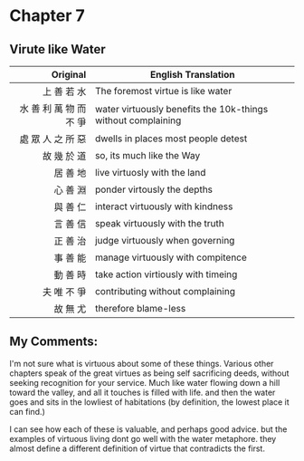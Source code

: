 # Chapter 7
## Virute like Water

| Original | English Translation |
| -: | -- |
| 上 善 若 水 | The foremost virtue is like water |
| 水 善 利 萬 物 而 不 爭 | water virtuously benefits the 10k-things without complaining |
| 處 眾 人 之 所 惡 | dwells in places most people detest |
| 故 幾 於 道 | so, its much like the Way |
| 居 善 地 | live virtuosly with the land |
| 心 善 淵 | ponder virtously the depths |
| 與 善 仁 | interact virtuously with kindness |
| 言 善 信 | speak virtuously with the truth |
| 正 善 治 | judge virtuously when governing |
| 事 善 能 | manage virtuously with compitence |
| 動 善 時 | take action virtiously with timeing |
| 夫 唯 不 爭 | contributing without complaining |
| 故 無 尤 | therefore blame-less |


## My Comments:
I'm not sure what is virtuous about some of these things.
Various other chapters speak of the great virtues as being self sacrificing deeds, without seeking recognition for your service.
Much like water flowing down a hill toward the valley, and all it touches is filled with life.
and then the water goes and sits in the lowliest of habitations (by definition, the lowest place it can find.)

I can see how each of these is valuable, and perhaps good advice.
but the examples of virtuous living dont go well with the water metaphore.
they almost define a different definition of virtue that contradicts the first.
